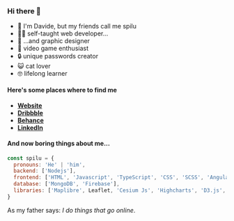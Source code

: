 ### Hi there 👋

- 🤙 I'm Davide, but my friends call me spilu
- 👨‍💻 self-taught web developer...
- 🎨 ...and graphic designer
- 👾 video game enthusiast
- 🔒 unique passwords creator
- 😺 cat lover
- 🤓 lifelong learner

#### Here's some places where to find me
* **[Website](https://daviderivolta.com)**
* **[Dribbble](https://dribbble.com/spilu)**
* **[Behance](https://behance.net/spilu)**
* **[LinkedIn](https://linkedin.com/in/davide-rivolta)**

#### And now boring things about me...
```javascript
const spilu = {
  pronouns: 'He' | 'him',
  backend: ['Nodejs'],
  frontend: ['HTML', 'Javascript', 'TypeScript', 'CSS', 'SCSS', 'Angular', 'React', 'Web Components', Next.Js],
  database: ['MongoDB', 'Firebase'],
  libraries: ['Maplibre', Leaflet, 'Cesium Js', 'Highcharts', 'D3.js', 'Bootstrap', 'Tailwind']
}
```
As my father says: *I do things that go online*.

<!--
**sp1lu/sp1lu** is a ✨ _special_ ✨ repository because its `README.md` (this file) appears on your GitHub profile.

Here are some ideas to get you started:

- 🔭 I’m currently working on ...
- 🌱 I’m currently learning ...
- 👯 I’m looking to collaborate on ...
- 🤔 I’m looking for help with ...
- 💬 Ask me about ...
- 📫 How to reach me: ...
- 😄 Pronouns: ...
- ⚡ Fun fact: ...
-->
